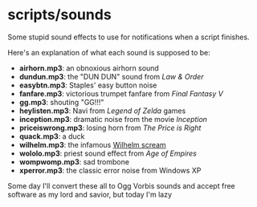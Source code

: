 # scripts/sounds
Some stupid sound effects to use for notifications when a script finishes.

Here's an explanation of what each sound is supposed to be:
* **airhorn.mp3**: an obnoxious airhorn sound
* **dundun.mp3**: the "DUN DUN" sound from _Law & Order_
* **easybtn.mp3**: Staples' easy button noise
* **fanfare.mp3**: victorious trumpet fanfare from _Final Fantasy V_
* **gg.mp3**: shouting "GG!!!"
* **heylisten.mp3**: Navi from _Legend of Zelda_ games
* **inception.mp3**: dramatic noise from the movie _Inception_
* **priceiswrong.mp3**: losing horn from _The Price is Right_
* **quack.mp3**: a duck
* **wilhelm.mp3**: the infamous [Wilhelm scream](https://en.wikipedia.org/wiki/Wilhelm_scream)
* **wololo.mp3**: priest sound effect from _Age of Empires_
* **wompwomp.mp3**: sad trombone
* **xperror.mp3**: the classic error noise from Windows XP


Some day I'll convert these all to Ogg Vorbis sounds and accept free software
as my lord and savior, but today I'm lazy
